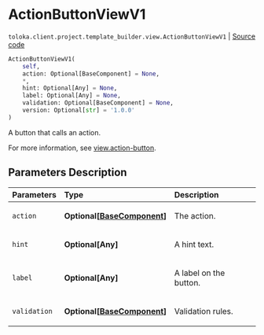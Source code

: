 # ActionButtonViewV1
`toloka.client.project.template_builder.view.ActionButtonViewV1` | [Source code](https://github.com/Toloka/toloka-kit/blob/v1.2.0/src/client/project/template_builder/view.py#L64)

```python
ActionButtonViewV1(
    self,
    action: Optional[BaseComponent] = None,
    *,
    hint: Optional[Any] = None,
    label: Optional[Any] = None,
    validation: Optional[BaseComponent] = None,
    version: Optional[str] = '1.0.0'
)
```

A button that calls an action.


For more information, see [view.action-button](https://toloka.ai/docs/template-builder/reference/view.action-button).

## Parameters Description

| Parameters | Type | Description |
| :----------| :----| :-----------|
`action`|**Optional\[[BaseComponent](toloka.client.project.template_builder.base.BaseComponent.md)\]**|<p>The action.</p>
`hint`|**Optional\[Any\]**|<p>A hint text.</p>
`label`|**Optional\[Any\]**|<p>A label on the button.</p>
`validation`|**Optional\[[BaseComponent](toloka.client.project.template_builder.base.BaseComponent.md)\]**|<p>Validation rules.</p>
